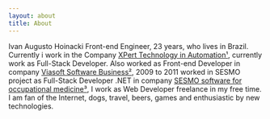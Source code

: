 ```yaml
---
layout: about
title: About
---
```



<span>Ivan Augusto Hoinacki</span> Front-end Engineer, 23 years, who lives in <span>Brazil</span>.<br>
Currently i work in the Company <a rel="footnote" href="#overlay-fn:1">XPert Technology in Automation¹</a>, currently work as Full-Stack Developer. Also worked as Front-end Developer in company <a rel="footnote" href="#overlay-fn:2">Viasoft Software Business²</a>, 2009 to 2011 worked in SESMO project as Full-Stack Developer .NET in company <a rel="footnote" href="#overlay-fn:3">SESMO software for occupational medicine³</a>, I work as Web Developer freelance in my free time. I am fan of the Internet, dogs, travel, beers, games and enthusiastic by new technologies.
<br>
